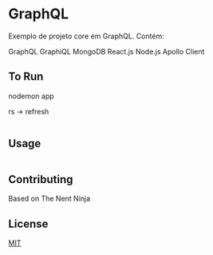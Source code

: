# GraphQL

Exemplo de projeto core em GraphQL.
Contém:

GraphQL
GraphiQL
MongoDB
React.js
Node.js
Apollo Client


## To Run

nodemon app

rs -> refresh


```bash

```

## Usage

```

```

## Contributing
Based on The Nent Ninja



## License
[MIT](https://choosealicense.com/licenses/mit/)